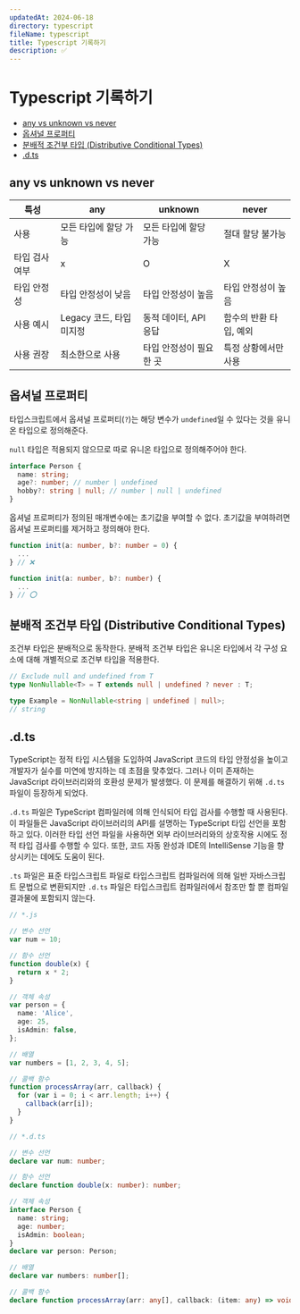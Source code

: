```yaml
---
updatedAt: 2024-06-18
directory: typescript
fileName: typescript
title: Typescript 기록하기
description: ✅
---
```


# Typescript 기록하기

- [any vs unknown vs never](#any-vs-unknown-vs-never)
- [옵셔널 프로퍼티](#옵셔널-프로퍼티)
- [분배적 조건부 타입 (Distributive Conditional Types)](#분배적-조건부-타입-distributive-conditional-types)
- [.d.ts](#dts)

## any vs unknown vs never

| 특성           | any                      | unknown                 | never                  |
| -------------- | ------------------------ | ----------------------- | ---------------------- |
| 사용           | 모든 타입에 할당 가능    | 모든 타입에 할당 가능   | 절대 할당 불가능       |
| 타입 검사 여부 | x                        | O                       | X                      |
| 타입 안정성    | 타입 안정성이 낮음       | 타입 안정성이 높음      | 타입 안정성이 높음     |
| 사용 예시      | Legacy 코드, 타입 미지정 | 동적 데이터, API 응답   | 함수의 반환 타입, 예외 |
| 사용 권장      | 최소한으로 사용          | 타입 안정성이 필요한 곳 | 특정 상황에서만 사용   |

## 옵셔널 프로퍼티

타입스크립트에서 옵셔널 프로퍼티(`?`)는 해당 변수가 `undefined`일 수 있다는 것을 유니온 타입으로 정의해준다.

`null` 타입은 적용되지 않으므로 따로 유니온 타입으로 정의해주어야 한다.

```ts
interface Person {
  name: string;
  age?: number; // number | undefined
  hobby?: string | null; // number | null | undefined
}
```

옵셔널 프로퍼티가 정의된 매개변수에는 초기값을 부여할 수 없다. 초기값을 부여하려면 옵셔널 프로퍼티를 제거하고 정의해야 한다.

```ts
function init(a: number, b?: number = 0) {
  ...
} // ❌

function init(a: number, b?: number) {
  ...
} // ⭕
```

## 분배적 조건부 타입 (Distributive Conditional Types)

조건부 타입은 분배적으로 동작한다. 분배적 조건부 타입은 유니온 타입에서 각 구성 요소에 대해 개별적으로 조건부 타입을 적용한다.

```ts
// Exclude null and undefined from T
type NonNullable<T> = T extends null | undefined ? never : T;

type Example = NonNullable<string | undefined | null>;
// string
```

## .d.ts

TypeScript는 정적 타입 시스템을 도입하여 JavaScript 코드의 타입 안정성을 높이고 개발자가 실수를 미연에 방지하는 데 초점을 맞추었다. 그러나 이미 존재하는 JavaScript 라이브러리와의 호환성 문제가 발생했다. 이 문제를 해결하기 위해 `.d.ts` 파일이 등장하게 되었다.

`.d.ts` 파일은 TypeScript 컴파일러에 의해 인식되어 타입 검사를 수행할 때 사용된다. 이 파일들은 JavaScript 라이브러리의 API를 설명하는 TypeScript 타입 선언을 포함하고 있다. 이러한 타입 선언 파일을 사용하면 외부 라이브러리와의 상호작용 시에도 정적 타입 검사를 수행할 수 있다. 또한, 코드 자동 완성과 IDE의 IntelliSense 기능을 향상시키는 데에도 도움이 된다.

`.ts` 파일은 표준 타입스크립트 파일로 타입스크립트 컴파일러에 의해 일반 자바스크립트 문법으로 변환되지만 `.d.ts` 파일은 타입스크립트 컴파일러에서 참조만 할 뿐 컴파일 결과물에 포함되지 않는다.

```ts
// *.js

// 변수 선언
var num = 10;

// 함수 선언
function double(x) {
  return x * 2;
}

// 객체 속성
var person = {
  name: 'Alice',
  age: 25,
  isAdmin: false,
};

// 배열
var numbers = [1, 2, 3, 4, 5];

// 콜백 함수
function processArray(arr, callback) {
  for (var i = 0; i < arr.length; i++) {
    callback(arr[i]);
  }
}
```

>

```ts
// *.d.ts

// 변수 선언
declare var num: number;

// 함수 선언
declare function double(x: number): number;

// 객체 속성
interface Person {
  name: string;
  age: number;
  isAdmin: boolean;
}
declare var person: Person;

// 배열
declare var numbers: number[];

// 콜백 함수
declare function processArray(arr: any[], callback: (item: any) => void): void;
```
